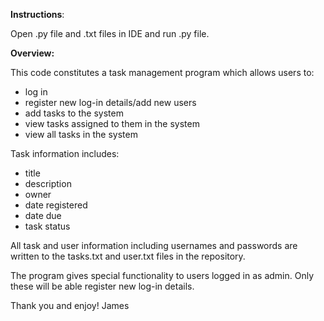 **Instructions**: 

Open .py file and .txt files in IDE and run .py file. 

**Overview:**

This code constitutes a task management program which allows users to: 
- log in
- register new log-in details/add new users
- add tasks to the system
- view tasks assigned to them in the system
- view all tasks in the system

Task information includes: 
- title
- description
- owner
- date registered
- date due
- task status

All task and user information including usernames and passwords are written to the tasks.txt and user.txt files in the repository.

The program gives special functionality to users logged in as admin. Only these will be able register new log-in details.

Thank you and enjoy!
James

 

